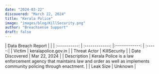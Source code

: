 ```yaml
---
date: "2024-03-22"
discovered: "March 22, 2024"
title: "Kerala Police"
image: "images/blog/KillSecurity.png"
author: "Breachsense Support"
draft: false
---
```


| Data Breach Report           |              | 
| :-----------: | :-------------:     |:-------------:    | :-----:|
| Victim      | keralapolice.gov.in      | 
| Threat Actor      | KillSecurity      | 
| Date Discovered      | Mar 22, 2024      | 
| Description      | Kerala Police is a law enforcement agency that maintains law and order as well as implements community policing through enactment.      | 
| Leak Size      | Unknown      | 

